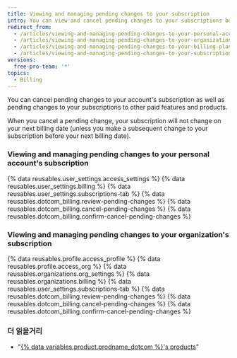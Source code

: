 ```yaml
---
title: Viewing and managing pending changes to your subscription
intro: You can view and cancel pending changes to your subscriptions before they take effect on your next billing date.
redirect_from:
  - /articles/viewing-and-managing-pending-changes-to-your-personal-account-s-billing-plan/
  - /articles/viewing-and-managing-pending-changes-to-your-organization-s-billing-plan/
  - /articles/viewing-and-managing-pending-changes-to-your-billing-plan/
  - /articles/viewing-and-managing-pending-changes-to-your-subscription
versions:
  free-pro-team: '*'
topics:
  - Billing
---
```


You can cancel pending changes to your account's subscription as well as pending changes to your subscriptions to other paid features and products.

When you cancel a pending change, your subscription will not change on your next billing date (unless you make a subsequent change to your subscription before your next billing date).

### Viewing and managing pending changes to your personal account's subscription

{% data reusables.user_settings.access_settings %}
{% data reusables.user_settings.billing %}
{% data reusables.user_settings.subscriptions-tab %}
{% data reusables.dotcom_billing.review-pending-changes %}
{% data reusables.dotcom_billing.cancel-pending-changes %}
{% data reusables.dotcom_billing.confirm-cancel-pending-changes %}

### Viewing and managing pending changes to your organization's subscription

{% data reusables.profile.access_profile %}
{% data reusables.profile.access_org %}
{% data reusables.organizations.org_settings %}
{% data reusables.organizations.billing %}
{% data reusables.user_settings.subscriptions-tab %}
{% data reusables.dotcom_billing.review-pending-changes %}
{% data reusables.dotcom_billing.cancel-pending-changes %}
{% data reusables.dotcom_billing.confirm-cancel-pending-changes %}

### 더 읽을거리

- "[{% data variables.product.prodname_dotcom %}'s products](/articles/github-s-products)"

